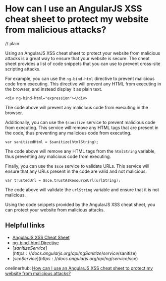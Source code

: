 # How can I use an AngularJS XSS cheat sheet to protect my website from malicious attacks?
// plain

Using an AngularJS XSS cheat sheet to protect your website from malicious attacks is a great way to ensure that your website is secure. The cheat sheet provides a list of code snippets that you can use to prevent cross-site scripting attacks.

For example, you can use the `ng-bind-html` directive to prevent malicious code from executing. This directive will prevent any HTML from executing in the browser, and instead display it as plain text.

```
<div ng-bind-html="expression"></div>
```

The code above will prevent any malicious code from executing in the browser.

Additionally, you can use the `$sanitize` service to prevent malicious code from executing. This service will remove any HTML tags that are present in the code, thus preventing any malicious code from executing.

```
var sanitizedHtml = $sanitize(htmlString);
```

The code above will remove any HTML tags from the `htmlString` variable, thus preventing any malicious code from executing.

Finally, you can use the `$sce` service to validate URLs. This service will ensure that any URLs present in the code are valid and not malicious.

```
var trustedUrl = $sce.trustAsResourceUrl(urlString);
```

The code above will validate the `urlString` variable and ensure that it is not malicious.

Using the code snippets provided by the AngularJS XSS cheat sheet, you can protect your website from malicious attacks.

## Helpful links
- [AngularJS XSS Cheat Sheet](https://angular.io/guide/security#xss-cheat-sheet)
- [ng-bind-html Directive](https://docs.angularjs.org/api/ng/directive/ngBindHtml)
- [$sanitize Service](https://docs.angularjs.org/api/ngSanitize/service/$sanitize)
- [$sce Service](https://docs.angularjs.org/api/ng/service/$sce)

onelinerhub: [How can I use an AngularJS XSS cheat sheet to protect my website from malicious attacks?](https://onelinerhub.com/angularjs/how-can-i-use-an-angularjs-xss-cheat-sheet-to-protect-my-website-from-malicious-attacks)